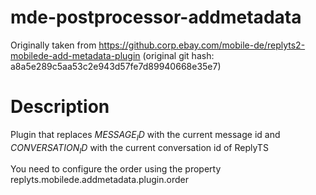 # mde-postprocessor-addmetadata

Originally taken from https://github.corp.ebay.com/mobile-de/replyts2-mobilede-add-metadata-plugin
(original git hash: a8a5e289c5aa53c2e943d57fe7d89940668e35e7)

# Description

Plugin that replaces $MESSAGE_ID$ with the current message id and $CONVERSATION_ID$ with the current conversation id of ReplyTS

You need to configure the order using the property replyts.mobilede.addmetadata.plugin.order
